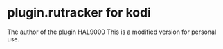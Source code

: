 # plugin.rutracker for kodi
The author of the plugin HAL9000
This is a modified version for personal use.
